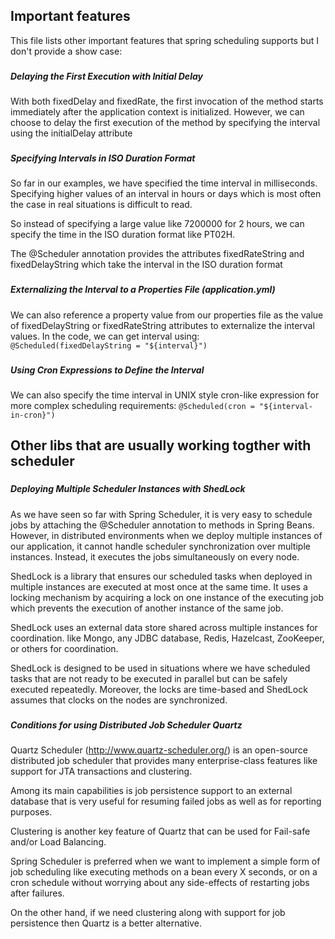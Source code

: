 ## Important features
This file lists other important features that spring scheduling supports but I don't provide a show case:

###
##### Delaying the First Execution with Initial Delay
With both fixedDelay and fixedRate, the first invocation of the method starts immediately after the application context is initialized. However, we can choose to delay the first execution of the method by specifying the interval using the initialDelay attribute

###
##### Specifying Intervals in ISO Duration Format
So far in our examples, we have specified the time interval in milliseconds. Specifying higher values of an interval in hours or days which is most often the case in real situations is difficult to read.

So instead of specifying a large value like 7200000 for 2 hours, we can specify the time in the ISO duration format like PT02H.

The @Scheduler annotation provides the attributes fixedRateString and fixedDelayString which take the interval in the ISO duration format

###
##### Externalizing the Interval to a Properties File (application.yml)
We can also reference a property value from our properties file as the value of fixedDelayString or fixedRateString attributes to externalize the interval values. In the code, we can get interval using: ` @Scheduled(fixedDelayString = "${interval}")`

###
##### Using Cron Expressions to Define the Interval
We can also specify the time interval in UNIX style cron-like expression for more complex scheduling requirements: `@Scheduled(cron = "${interval-in-cron}")`

## Other libs that are usually working togther with scheduler

###
##### Deploying Multiple Scheduler Instances with ShedLock
As we have seen so far with Spring Scheduler, it is very easy to schedule jobs by attaching the @Scheduler annotation to methods in Spring Beans. However, in distributed environments when we deploy multiple instances of our application, it cannot handle scheduler synchronization over multiple instances. Instead, it executes the jobs simultaneously on every node.

ShedLock is a library that ensures our scheduled tasks when deployed in multiple instances are executed at most once at the same time. It uses a locking mechanism by acquiring a lock on one instance of the executing job which prevents the execution of another instance of the same job.

ShedLock uses an external data store shared across multiple instances for coordination. like Mongo, any JDBC database, Redis, Hazelcast, ZooKeeper, or others for coordination.

ShedLock is designed to be used in situations where we have scheduled tasks that are not ready to be executed in parallel but can be safely executed repeatedly. Moreover, the locks are time-based and ShedLock assumes that clocks on the nodes are synchronized.

###
##### Conditions for using Distributed Job Scheduler Quartz
Quartz Scheduler (http://www.quartz-scheduler.org/) is an open-source distributed job scheduler that provides many enterprise-class features like support for JTA transactions and clustering.

Among its main capabilities is job persistence support to an external database that is very useful for resuming failed jobs as well as for reporting purposes.

Clustering is another key feature of Quartz that can be used for Fail-safe and/or Load Balancing.

Spring Scheduler is preferred when we want to implement a simple form of job scheduling like executing methods on a bean every X seconds, or on a cron schedule without worrying about any side-effects of restarting jobs after failures.

On the other hand, if we need clustering along with support for job persistence then Quartz is a better alternative.